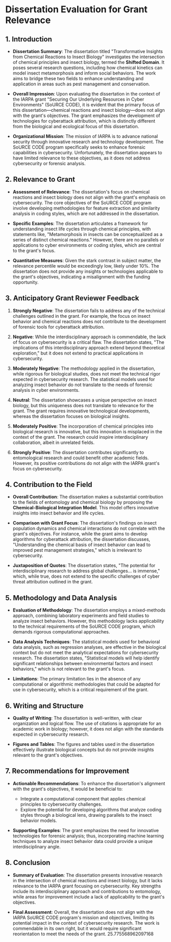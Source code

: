 # Dissertation Evaluation for Grant Relevance

## 1. Introduction
- **Dissertation Summary**: The dissertation titled "Transformative Insights from Chemical Reactions to Insect Biology" investigates the intersection of chemical principles and insect biology, termed the **Shifted Domain**. It poses several research questions, including how chemical kinetics can model insect metamorphosis and inform social behaviors. The work aims to bridge these two fields to enhance understanding and application in areas such as pest management and conservation.

- **Overall Impression**: Upon evaluating the dissertation in the context of the IARPA grant "Securing Our Underlying Resources in Cyber Environments" (SoURCE CODE), it is evident that the primary focus of this dissertation—chemical reactions and insect biology—does not align with the grant's objectives. The grant emphasizes the development of technologies for cyberattack attribution, which is distinctly different from the biological and ecological focus of this dissertation.

- **Organizational Mission**: The mission of IARPA is to advance national security through innovative research and technology development. The SoURCE CODE program specifically seeks to enhance forensic capabilities in cybersecurity. Unfortunately, the dissertation appears to have limited relevance to these objectives, as it does not address cybersecurity or forensic analysis.

## 2. Relevance to Grant
- **Assessment of Relevance**: The dissertation's focus on chemical reactions and insect biology does not align with the grant's emphasis on cybersecurity. The core objectives of the SoURCE CODE program involve developing methodologies for feature extraction and similarity analysis in coding styles, which are not addressed in the dissertation.

- **Specific Examples**: The dissertation articulates a framework for understanding insect life cycles through chemical principles, with statements like, "Metamorphosis in insects can be conceptualized as a series of distinct chemical reactions." However, there are no parallels or applications to cyber environments or coding styles, which are central to the grant's focus.

- **Quantitative Measures**: Given the stark contrast in subject matter, the relevance percentile would be exceedingly low, likely under 10%. The dissertation does not provide any insights or technologies applicable to the grant's objectives, indicating a misalignment with the funding opportunity.

## 3. Anticipatory Grant Reviewer Feedback
1. **Strongly Negative**: The dissertation fails to address any of the technical challenges outlined in the grant. For example, the focus on insect behavior and chemical reactions does not contribute to the development of forensic tools for cyberattack attribution.
   
2. **Negative**: While the interdisciplinary approach is commendable, the lack of focus on cybersecurity is a critical flaw. The dissertation states, "The implications of this interdisciplinary approach extend beyond theoretical exploration," but it does not extend to practical applications in cybersecurity.

3. **Moderately Negative**: The methodology applied in the dissertation, while rigorous for biological studies, does not meet the technical rigor expected in cybersecurity research. The statistical models used for analyzing insect behavior do not translate to the needs of forensic analysis in cyber environments.

4. **Neutral**: The dissertation showcases a unique perspective on insect biology, but this uniqueness does not translate to relevance for the grant. The grant requires innovative technological developments, whereas the dissertation focuses on biological insights.

5. **Moderately Positive**: The incorporation of chemical principles into biological research is innovative, but this innovation is misplaced in the context of the grant. The research could inspire interdisciplinary collaboration, albeit in unrelated fields.

6. **Strongly Positive**: The dissertation contributes significantly to entomological research and could benefit other academic fields. However, its positive contributions do not align with the IARPA grant's focus on cybersecurity.

## 4. Contribution to the Field
- **Overall Contribution**: The dissertation makes a substantial contribution to the fields of entomology and chemical biology by proposing the **Chemical-Biological Integration Model**. This model offers innovative insights into insect behavior and life cycles.

- **Comparison with Grant Focus**: The dissertation's findings on insect population dynamics and chemical interactions do not correlate with the grant's objectives. For instance, while the grant aims to develop algorithms for cyberattack attribution, the dissertation discusses, "Understanding the chemical basis of insect behavior can lead to improved pest management strategies," which is irrelevant to cybersecurity.

- **Juxtaposition of Quotes**: The dissertation states, "The potential for interdisciplinary research to address global challenges... is immense," which, while true, does not extend to the specific challenges of cyber threat attribution outlined in the grant.

## 5. Methodology and Data Analysis
- **Evaluation of Methodology**: The dissertation employs a mixed-methods approach, combining laboratory experiments and field studies to analyze insect behaviors. However, this methodology lacks applicability to the technical requirements of the SoURCE CODE program, which demands rigorous computational approaches.

- **Data Analysis Techniques**: The statistical models used for behavioral data analysis, such as regression analyses, are effective in the biological context but do not meet the analytical expectations for cybersecurity research. The dissertation states, "Statistical models will help identify significant relationships between environmental factors and insect behaviors," which is not relevant to the grant's focus.

- **Limitations**: The primary limitation lies in the absence of any computational or algorithmic methodologies that could be adapted for use in cybersecurity, which is a critical requirement of the grant.

## 6. Writing and Structure
- **Quality of Writing**: The dissertation is well-written, with clear organization and logical flow. The use of citations is appropriate for an academic work in biology; however, it does not align with the standards expected in cybersecurity research.

- **Figures and Tables**: The figures and tables used in the dissertation effectively illustrate biological concepts but do not provide insights relevant to the grant's objectives. 

## 7. Recommendations for Improvement
- **Actionable Recommendations**: To enhance the dissertation's alignment with the grant's objectives, it would be beneficial to:
  - Integrate a computational component that applies chemical principles to cybersecurity challenges.
  - Explore the potential for developing algorithms that analyze coding styles through a biological lens, drawing parallels to the insect behavior models.
  
- **Supporting Examples**: The grant emphasizes the need for innovative technologies for forensic analysis; thus, incorporating machine learning techniques to analyze insect behavior data could provide a unique interdisciplinary angle.

## 8. Conclusion
- **Summary of Evaluation**: The dissertation presents innovative research in the intersection of chemical reactions and insect biology, but it lacks relevance to the IARPA grant focusing on cybersecurity. Key strengths include its interdisciplinary approach and contributions to entomology, while areas for improvement include a lack of applicability to the grant's objectives.

- **Final Assessment**: Overall, the dissertation does not align with the IARPA SoURCE CODE program's mission and objectives, limiting its potential impact in the context of cybersecurity research. The work is commendable in its own right, but it would require significant reorientation to meet the needs of the grant. 25.775568962097168